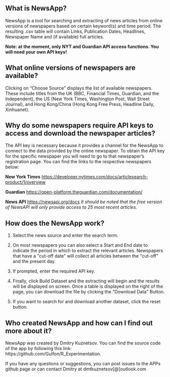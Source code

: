 <h2> What is NewsApp? </h2>
NewsApp is a tool for searching and extracting of news articles from online versions of newspapers based on certain keyword(s) and time period. The resulting .csv table will contain Links, Publication Dates, Headlines, Newspaper Name and (if available) full articles.

<b>Note: at the moment, only NYT and Guardian API access functions. You will need your own API keys!</b>
 
<h2> What online versions of newspapers are available? </h2>
Clicking on “Choose Source” displays the list of available newspapers. These include titles from the UK (BBC, Financial Times, Guardian, and the Independent), the US (New York Times, Washington Post, Wall Street Journal), and Hong Kong/China (Hong Kong Free Press, Headline Daily,  Xinhuanet).
 
<h2> Why do some newspapers require API keys to access and download the newspaper articles?</h2>
The API key is necessary because it provides a channel for the NewsApp to connect to the data provided by the online newspaper. To obtain the API key for the specific newspaper you will need to go to that newspaper’s registration page. You can find the links to the respective newspapers below:

<b>New York Times</b>
https://developer.nytimes.com/docs/articlesearch-product/1/overview

<b>Guardian</b>
https://open-platform.theguardian.com/documentation/

<b>News API</b>
https://newsapi.org/docs
<i>It should be noted that the free version of NewsAPI will only provide access to 25 most recent articles.</i>

 
<h2> How does the NewsApp work? </h2>

1. Select the news source and enter the search term.

2. On most newspapers you can also select a Start and End date to indicate the period in which to extract the relevant articles. Newspapers that have a "cut-off date" will collect all articles between the "cut-off" and the present day. 
3. If prompted, enter the required API key. 

4. Finally, click Build Dataset and the extracting will begin and the results will be displayed on screen. Once a table is displayed on the right of the page, you can download the file by clicking the "Download Data" Button. 

5. If you want to search for and download another dataset, click the reset button. 
 
<h2> Who created NewsApp and how can I find out more about it? </h2>
NewsApp was created by Dmitry Kuznetsov. You can find the source code of the app by following this link: https://github.com/Gulfon/R_Experimentation.

If you have any questions or suggestions, you can post issues to the APPs github page or can contact Dmitry at dmtkuznetsov[@]outlook.com
 

